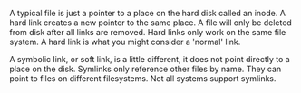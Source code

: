 <P>A typical file is just a pointer to a place on the hard disk called an inode. A hard link creates a new pointer to the same place. A file will only be deleted from disk after all links are removed. Hard links only work on the same file system. A hard link is what you might consider a 'normal' link.

A symbolic link, or soft link, is a little different, it does not point directly to a place on the disk. Symlinks only reference other files by name. They can point to files on different filesystems. Not all systems support symlinks.</p>
